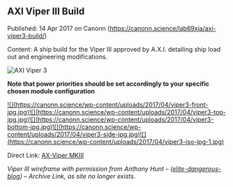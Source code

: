## AXI Viper III Build

Published: 14 Apr 2017 on Canonn (https://canonn.science/lab69xia/axi-viper3-build/)

Content: A ship build for the Viper III approved by A.X.I. detailing ship load out and engineering modifications.

![AXI Viper 3](https://canonn.science/wp-content/uploads/2017/04/AXI_Viper3-300x192.jpg)

**Note that power priorities should be set accordingly to your specific chosen module configuration**

[!\[\](https://canonn.science/wp-content/uploads/2017/04/viper3-front-jpg.jpg)](https://canonn.science/wp-content/uploads/2017/04/viper3-front-jpg.jpg "viper3-front-jpg")[!\[\](https://canonn.science/wp-content/uploads/2017/04/viper3-top-jpg.jpg)](https://canonn.science/wp-content/uploads/2017/04/viper3-top-jpg.jpg "viper3-top-jpg")[!\[\](https://canonn.science/wp-content/uploads/2017/04/viper3-bottom-jpg.jpg)](https://canonn.science/wp-content/uploads/2017/04/viper3-bottom-jpg.jpg "viper3-bottom-jpg")[!\[\](https://canonn.science/wp-content/uploads/2017/04/viper3-side-jpg.jpg)](https://canonn.science/wp-content/uploads/2017/04/viper3-side-jpg.jpg "viper3-side-jpg")[!\[\](https://canonn.science/wp-content/uploads/2017/04/viper3-iso-jpg-1.jpg)](https://canonn.science/wp-content/uploads/2017/04/viper3-iso-jpg-1.jpg "viper3-iso-jpg")

Direct Link: [AX-Viper MKIII](https://canonn.fyi/ax-viper3)

*Viper III wireframe with permission from Anthony Hunt – ([elite-dangerous-blog](https://canonn.fyi/elite-dangerous-blog)) – Archive Link, as site no longer exists.*